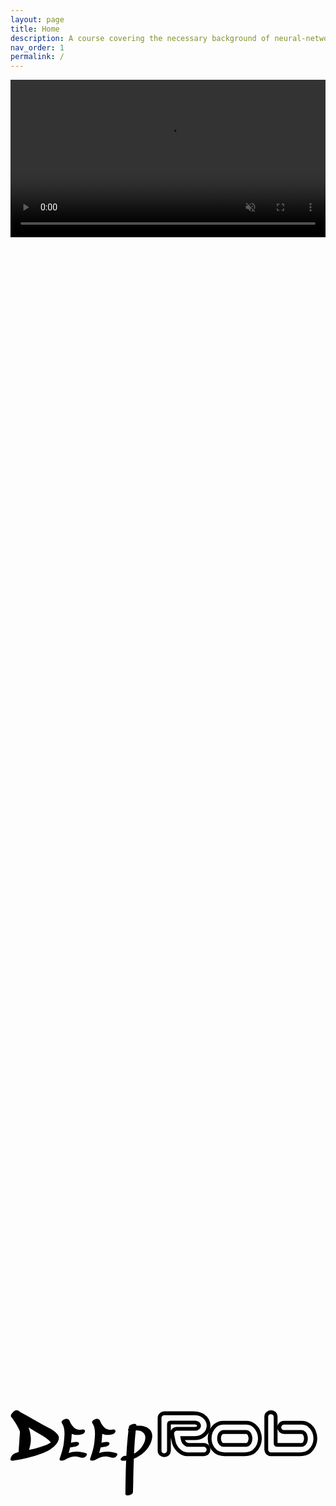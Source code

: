 ```yaml
---
layout: page
title: Home
description: A course covering the necessary background of neural-network-based deep learning for robot perception – building on advancements in computer vision that enable robots to physically manipulate objects. ROB 498-004 and ROB 599-004 at the University of Michigan.
nav_order: 1
permalink: /
---
```



<div class="banner-container">
<!-- <img src="{{site.baseurl}}/assets/images/banner.jpg" alt="Banner" style="width:100%;"> -->

<video id="bannerVideo" width="100%" autoplay loop muted playsinline>
  <source src="{{site.baseurl}}/assets/videos/banner.webm" type="video/webm">
</video>

<script>
  document.addEventListener('DOMContentLoaded', function() {
    var video = document.getElementById('bannerVideo');

    video.play();

    video.addEventListener('ended', function() {
      video.currentTime = 0;
      video.play();
    });
  });


</script>

<div class="banner-info">
	<!-- <div class="banner-title">DeepRob</div> -->
	<!-- <div class="banner-subtitle">Deep Learning for Robot Perception</div> -->
<!-- 	<img  src="{{site.baseurl}}/assets/logos/DeepRob.svg" alt="DeepRob"/> -->
	<div class="banner-title">
	<svg style="height: 100%;" viewBox="0 0 62 18" fill="none" xmlns="http://www.w3.org/2000/svg">
<g id="title-svg-DeepRob">
<path id="title-svg-DeepRob-1" d="M0.852 0.0839996C0.956 0.0279999 1.068 0 1.188 0C1.356 0 1.512 0.0479999 1.656 0.144C1.712 0.184 1.764 0.224 1.812 0.263999C1.86 0.303999 1.904 0.339999 1.944 0.372C1.992 0.404 2.056 0.436 2.136 0.468C2.216 0.5 2.284 0.532 2.34 0.564C2.58 0.692 2.932 0.892 3.396 1.164L4.464 1.776C5.08 2.128 5.62 2.432 6.084 2.688L6.852 3.096C7.308 3.328 7.692 3.536 8.004 3.72C8.324 3.904 8.62 4.112 8.892 4.344C9.092 4.528 9.248 4.708 9.36 4.884C9.472 5.06 9.528 5.252 9.528 5.46L9.516 5.592C9.436 6.056 9.192 6.5 8.784 6.924C8.472 7.26 8.104 7.548 7.68 7.788C7.264 8.028 6.784 8.256 6.24 8.472C5.312 8.824 4.248 9.14 3.048 9.42C2.92 9.452 2.828 9.472 2.772 9.48L2.28 9.6L1.584 9.732C1.368 9.772 1.104 9.812 0.792 9.852C0.76 9.86 0.7 9.876 0.612 9.9C0.532 9.916 0.46 9.924 0.396 9.924C0.364 9.924 0.316 9.916 0.252 9.9C0.084 9.868 0 9.768 0 9.6C0 9.488 0.04 9.36 0.12 9.216C0.192 9.064 0.268 8.944 0.348 8.856C0.588 8.576 0.94 8.384 1.404 8.28C1.5 8.256 1.556 8.232 1.572 8.208C1.596 8.176 1.612 8.108 1.62 8.004C1.62 7.86 1.628 7.644 1.644 7.356C1.708 6.596 1.748 6.016 1.764 5.616C1.796 5.232 1.816 4.944 1.824 4.752C1.832 4.712 1.84 4.66 1.848 4.596C1.856 4.524 1.86 4.44 1.86 4.344C1.86 4.24 1.844 4.144 1.812 4.056C1.644 3.648 1.376 3.144 1.008 2.544C1.008 2.552 1.012 2.564 1.02 2.58C1.036 2.588 1.048 2.608 1.056 2.64C0.952 2.456 0.78 2.188 0.54 1.836C0.508 1.796 0.472 1.744 0.432 1.68C0.392 1.616 0.356 1.564 0.324 1.524C0.3 1.5 0.268 1.468 0.228 1.428C0.188 1.38 0.156 1.34 0.132 1.308C0.092 1.228 0.072 1.156 0.072 1.092C0.072 0.916 0.16 0.732 0.336 0.539999C0.504 0.348 0.676 0.196 0.852 0.0839996ZM3.648 7.812C4.376 7.652 5.164 7.44 6.012 7.176C6.468 7.032 6.84 6.9 7.128 6.78C7.416 6.66 7.688 6.504 7.944 6.312C7.712 6.032 7.448 5.792 7.152 5.592C6.864 5.384 6.452 5.12 5.916 4.8L5.016 4.26L3.564 3.36C3.86 4.2 4.008 4.988 4.008 5.724C4.008 6.26 3.932 6.792 3.78 7.32L3.648 7.812Z" fill="black"/>
<path id="title-svg-DeepRob-2" d="M14.856 8.45999C14.976 8.49999 15.036 8.57199 15.036 8.67599C15.036 8.80399 14.96 8.94399 14.808 9.09599C14.64 9.26399 14.424 9.34799 14.16 9.34799C14.032 9.34799 13.924 9.33199 13.836 9.29999C13.412 9.16399 13.028 9.09599 12.684 9.09599C12.084 9.09599 11.472 9.28799 10.848 9.67199C10.744 9.74399 10.616 9.80399 10.464 9.85199C10.32 9.89199 10.184 9.91199 10.056 9.91199C9.936 9.91199 9.84 9.89199 9.768 9.85199C9.696 9.80399 9.66 9.73199 9.66 9.63599C9.66 9.57999 9.668 9.53199 9.684 9.49199C9.916 8.84399 10.1 8.25999 10.236 7.73999C10.38 7.21999 10.476 6.69199 10.524 6.15599C10.596 5.43599 10.632 4.90799 10.632 4.57199C10.632 3.68399 10.46 3.00399 10.116 2.53199C10.076 2.48399 10.056 2.41999 10.056 2.33999C10.056 2.17999 10.168 2.03199 10.392 1.89599C10.616 1.75199 10.836 1.67999 11.052 1.67999C11.196 1.67999 11.3 1.71199 11.364 1.77599C11.468 1.81599 11.536 1.87999 11.568 1.96799C11.768 2.49599 12.044 2.94399 12.396 3.31199C12.748 3.67199 13.164 3.85199 13.644 3.85199C13.732 3.85199 13.864 3.83599 14.04 3.80399C14.152 3.78799 14.224 3.77999 14.256 3.77999C14.392 3.77999 14.492 3.81199 14.556 3.87599C14.628 3.93199 14.664 4.01199 14.664 4.11599C14.664 4.22799 14.616 4.33999 14.52 4.45199C14.432 4.56399 14.312 4.64399 14.16 4.69199C13.832 4.80399 13.504 4.85999 13.176 4.85999C12.784 4.85999 12.408 4.77999 12.048 4.61999C12.032 5.06799 12.012 5.40399 11.988 5.62799L11.904 6.38399C12.216 6.32799 12.528 6.27999 12.84 6.23999L13.008 6.22799C13.328 6.22799 13.488 6.33599 13.488 6.55199C13.488 6.69599 13.408 6.82399 13.248 6.93599C13.088 7.04799 12.924 7.11999 12.756 7.15199C12.508 7.19999 12.168 7.25199 11.736 7.30799C11.648 7.69999 11.552 8.06799 11.448 8.41199C11.976 8.21999 12.512 8.12399 13.056 8.12399C13.656 8.12399 14.256 8.23599 14.856 8.45999Z" fill="black"/>
<path id="title-svg-DeepRob-3" d="M20.856 8.45999C20.976 8.49999 21.036 8.57199 21.036 8.67599C21.036 8.80399 20.96 8.94399 20.808 9.09599C20.64 9.26399 20.424 9.34799 20.16 9.34799C20.032 9.34799 19.924 9.33199 19.836 9.29999C19.412 9.16399 19.028 9.09599 18.684 9.09599C18.084 9.09599 17.472 9.28799 16.848 9.67199C16.744 9.74399 16.616 9.80399 16.464 9.85199C16.32 9.89199 16.184 9.91199 16.056 9.91199C15.936 9.91199 15.84 9.89199 15.768 9.85199C15.696 9.80399 15.66 9.73199 15.66 9.63599C15.66 9.57999 15.668 9.53199 15.684 9.49199C15.916 8.84399 16.1 8.25999 16.236 7.73999C16.38 7.21999 16.476 6.69199 16.524 6.15599C16.596 5.43599 16.632 4.90799 16.632 4.57199C16.632 3.68399 16.46 3.00399 16.116 2.53199C16.076 2.48399 16.056 2.41999 16.056 2.33999C16.056 2.17999 16.168 2.03199 16.392 1.89599C16.616 1.75199 16.836 1.67999 17.052 1.67999C17.196 1.67999 17.3 1.71199 17.364 1.77599C17.468 1.81599 17.536 1.87999 17.568 1.96799C17.768 2.49599 18.044 2.94399 18.396 3.31199C18.748 3.67199 19.164 3.85199 19.644 3.85199C19.732 3.85199 19.864 3.83599 20.04 3.80399C20.152 3.78799 20.224 3.77999 20.256 3.77999C20.392 3.77999 20.492 3.81199 20.556 3.87599C20.628 3.93199 20.664 4.01199 20.664 4.11599C20.664 4.22799 20.616 4.33999 20.52 4.45199C20.432 4.56399 20.312 4.64399 20.16 4.69199C19.832 4.80399 19.504 4.85999 19.176 4.85999C18.784 4.85999 18.408 4.77999 18.048 4.61999C18.032 5.06799 18.012 5.40399 17.988 5.62799L17.904 6.38399C18.216 6.32799 18.528 6.27999 18.84 6.23999L19.008 6.22799C19.328 6.22799 19.488 6.33599 19.488 6.55199C19.488 6.69599 19.408 6.82399 19.248 6.93599C19.088 7.04799 18.924 7.11999 18.756 7.15199C18.508 7.19999 18.168 7.25199 17.736 7.30799C17.648 7.69999 17.552 8.06799 17.448 8.41199C17.976 8.21999 18.512 8.12399 19.056 8.12399C19.656 8.12399 20.256 8.23599 20.856 8.45999Z" fill="black"/>
<path id="title-svg-DeepRob-4" d="M26.356 6.27601C26.476 5.97201 26.536 5.68001 26.536 5.40001C26.536 5.03201 26.432 4.73201 26.224 4.50001C25.912 4.13201 25.388 3.95601 24.652 3.97201C24.508 5.23601 24.396 6.76001 24.316 8.54401C24.772 8.30401 25.18 7.98801 25.54 7.59601C25.9 7.19601 26.172 6.75601 26.356 6.27601ZM24.772 3.03601C24.86 3.02801 24.996 3.02401 25.18 3.02401C26.156 3.02401 26.884 3.26401 27.364 3.74401C27.724 4.09601 27.904 4.54801 27.904 5.10001C27.904 5.38801 27.84 5.73201 27.712 6.13201C27.448 6.88401 27.008 7.56001 26.392 8.16001C25.776 8.75201 25.072 9.20401 24.28 9.51601C24.248 10.332 24.224 11.044 24.208 11.652C24.192 12.268 24.18 12.78 24.172 13.188C24.164 14.164 24.14 15.144 24.1 16.128C24.092 16.296 23.972 16.444 23.74 16.572C23.508 16.7 23.272 16.764 23.032 16.764C22.752 16.764 22.612 16.66 22.612 16.452L22.624 15.492C22.632 15.18 22.644 14.428 22.66 13.236C22.684 12.044 22.72 10.932 22.768 9.90001C22.552 9.92401 22.34 9.93601 22.132 9.93601C21.98 9.93601 21.868 9.91201 21.796 9.86401C21.716 9.81601 21.676 9.75201 21.676 9.67201C21.676 9.52801 21.776 9.37601 21.976 9.21601C22.168 9.05601 22.364 8.97601 22.564 8.97601C22.676 8.97601 22.756 8.97201 22.804 8.96401C22.892 7.24401 23.028 5.59201 23.212 4.00801C23.156 3.97601 23.128 3.92401 23.128 3.85201C23.128 3.75601 23.18 3.64401 23.284 3.51601C23.284 3.46801 23.292 3.38801 23.308 3.27601C23.332 3.10801 23.46 2.96401 23.692 2.84401C23.924 2.71601 24.148 2.65201 24.364 2.65201C24.5 2.65201 24.604 2.68001 24.676 2.73601C24.756 2.79201 24.788 2.87601 24.772 2.98801V3.03601Z" fill="black"/>
<path id="title-svg-DeepRob-5" d="M31.187 7.95682C31.1323 8.50369 30.8316 8.79992 30.2847 8.84549C30.0295 8.84549 29.8062 8.76346 29.6148 8.5994C29.4325 8.42622 29.3413 8.21203 29.3413 7.95682V1.47635C29.3504 1.22114 29.4461 1.01151 29.6284 0.847443C29.8107 0.674266 30.0295 0.587677 30.2847 0.587677H30.9546H32.6362H36.0132C36.0679 0.587677 36.1226 0.592234 36.1773 0.601349H36.2593C36.8973 0.619578 37.4214 0.765411 37.8316 1.03885C38.2417 1.31229 38.5379 1.62674 38.7202 1.98221C38.9025 2.32856 38.9937 2.67947 38.9937 3.03494C38.9937 3.39953 38.9025 3.75955 38.7202 4.11502C38.5471 4.46137 38.2508 4.77127 37.8316 5.04471C37.4214 5.31815 36.8973 5.46398 36.2593 5.48221H33.853C33.926 5.93794 34.0763 6.27518 34.3042 6.49393C34.523 6.71268 34.801 6.82205 35.1382 6.82205H38.0913C38.3465 6.83117 38.5562 6.92687 38.7202 7.10916C38.8934 7.29145 38.98 7.5102 38.98 7.76541C38.9709 8.01151 38.8797 8.22114 38.7066 8.39432C38.5425 8.55838 38.3374 8.64497 38.0913 8.65408H34.8921C34.2176 8.6632 33.6069 8.39887 33.0601 7.86111C32.5132 7.32335 32.1805 6.68533 32.062 5.94705C31.898 5.12674 31.8159 4.66645 31.8159 4.56619C31.8159 4.31098 31.9025 4.09679 32.0757 3.92361C32.258 3.74132 32.4767 3.65018 32.7319 3.65018H36.3413C36.5145 3.64106 36.6558 3.6046 36.7652 3.5408C36.8836 3.46789 36.9702 3.39041 37.0249 3.30838C37.0796 3.21723 37.1069 3.12609 37.1069 3.03494C37.1069 2.9438 37.0796 2.85721 37.0249 2.77518C36.9702 2.68403 36.8836 2.60656 36.7652 2.54276C36.6558 2.46984 36.5145 2.42882 36.3413 2.41971H32.6362H31.5425C31.3055 2.42882 31.187 2.54731 31.187 2.77518V7.95682Z" fill="none" stroke="black" stroke-width="0.75"/>
<path id="title-svg-DeepRob-6" d="M42.1714 8.65408C41.3693 8.62674 40.7632 8.43989 40.353 8.09354C39.9429 7.73807 39.6467 7.34158 39.4644 6.90408C39.2821 6.45747 39.1909 6.0063 39.1909 5.55057C39.1909 5.07661 39.2775 4.62088 39.4507 4.18338C39.633 3.73677 39.9292 3.34028 40.3394 2.99393C40.7586 2.63846 41.2873 2.45617 41.9253 2.44705H46.355C46.993 2.45617 47.5171 2.63846 47.9273 2.99393C48.3465 3.34028 48.6428 3.73677 48.8159 4.18338C48.9982 4.62088 49.0894 5.07661 49.0894 5.55057C49.0894 6.0063 48.9982 6.45747 48.8159 6.90408C48.6336 7.34158 48.3374 7.73807 47.9273 8.09354C47.5171 8.43989 46.911 8.62674 46.1089 8.65408H42.1714ZM41.8706 4.27908C41.6974 4.27908 41.5471 4.352 41.4194 4.49783C41.2918 4.63455 41.1961 4.79861 41.1323 4.99002C41.0777 5.17231 41.0503 5.3546 41.0503 5.5369C41.0503 5.7283 41.0777 5.91971 41.1323 6.11111C41.1961 6.29341 41.2918 6.45747 41.4194 6.6033C41.5471 6.74002 41.6974 6.81294 41.8706 6.82205H46.4097C46.5829 6.81294 46.7333 6.74002 46.8609 6.6033C46.9885 6.45747 47.0796 6.29341 47.1343 6.11111C47.1981 5.91971 47.23 5.7283 47.23 5.5369C47.23 5.3546 47.1981 5.17231 47.1343 4.99002C47.0796 4.79861 46.9885 4.63455 46.8609 4.49783C46.7333 4.352 46.5829 4.27908 46.4097 4.27908H41.8706Z" fill="none" stroke="black" stroke-width="0.75"/>
<path id="title-svg-DeepRob-7" d="M52.187 1.2576V6.46658C52.187 6.69445 52.3055 6.81294 52.5425 6.82205H57.3277C57.5008 6.81294 57.6512 6.74002 57.7788 6.6033C57.9064 6.45747 57.9976 6.29341 58.0523 6.11111C58.1161 5.91971 58.148 5.7283 58.148 5.5369C58.148 5.3546 58.1161 5.17231 58.0523 4.99002C57.9976 4.79861 57.9064 4.63455 57.7788 4.49783C57.6512 4.352 57.5008 4.27908 57.3277 4.27908H53.8277C53.5724 4.27908 53.3537 4.19249 53.1714 4.01932C52.9982 3.83703 52.9116 3.61828 52.9116 3.36307C52.9116 3.10786 53.0028 2.89367 53.1851 2.72049C53.3583 2.5382 53.5724 2.44705 53.8277 2.44705H57.273C57.911 2.45617 58.4351 2.63846 58.8452 2.99393C59.2645 3.34028 59.5607 3.73677 59.7339 4.18338C59.9162 4.62088 60.0073 5.07661 60.0073 5.55057C60.0073 6.0063 59.9162 6.45747 59.7339 6.90408C59.5516 7.34158 59.2554 7.73807 58.8452 8.09354C58.4351 8.43989 57.829 8.62674 57.0269 8.65408H51.2847C51.0295 8.65408 50.8107 8.57205 50.6284 8.40799C50.4461 8.23481 50.3504 8.02062 50.3413 7.76541V1.2576C50.3413 1.00239 50.4325 0.792755 50.6148 0.628693C50.8062 0.455516 51.0295 0.368927 51.2847 0.368927C51.8316 0.4145 52.1323 0.710724 52.187 1.2576Z" fill="none" stroke="black" stroke-width="0.75"/>
</g>
</svg>
</div>

<div class="banner-subtitle">
	<!-- <img class="banner-subtitle" src="{{site.baseurl}}/assets/logos/DeepLearningxRobotPerception.svg" alt="Deep Learning x Robot Perception"/> -->
	<svg style="height: 100%;" viewBox="0 0 226 18" fill="none" xmlns="http://www.w3.org/2000/svg">
<g id="title-svg-DLxRP">
<path id="title-svg-DLxRP-RP-15" d="M221.957 4.63248C222.363 4.63248 222.761 4.67935 223.152 4.7731C223.55 4.86685 223.929 5.00748 224.289 5.19498C224.648 5.37466 224.964 5.61685 225.238 5.92154C225.519 6.22623 225.671 6.58951 225.695 7.01138V7.50357V9.50748C225.648 9.97623 225.39 10.2301 224.921 10.2692C224.703 10.2692 224.511 10.1989 224.347 10.0583C224.191 9.90982 224.113 9.72623 224.113 9.50748V8.99185V7.37466C224.097 7.13248 224.003 6.93326 223.832 6.77701C223.667 6.61295 223.48 6.48404 223.269 6.39029C223.066 6.29654 222.851 6.22623 222.625 6.17935C222.406 6.13248 222.183 6.10904 221.957 6.10904C221.73 6.10904 221.503 6.13248 221.277 6.17935C221.058 6.22623 220.843 6.29654 220.632 6.39029C220.429 6.48404 220.242 6.61295 220.07 6.77701C219.906 6.93326 219.816 7.13248 219.8 7.37466V8.99185V9.50748C219.761 9.97623 219.507 10.2301 219.039 10.2692C218.82 10.2692 218.628 10.1989 218.464 10.0583C218.308 9.90982 218.23 9.72623 218.23 9.50748V7.50357V7.01138C218.253 6.58951 218.402 6.22623 218.675 5.92154C218.949 5.61685 219.265 5.37466 219.625 5.19498C219.984 5.00748 220.359 4.86685 220.75 4.7731C221.148 4.67935 221.55 4.63248 221.957 4.63248Z" fill="none" stroke="black" stroke-width="0.55"/>
<path id="title-svg-DLxRP-RP-14" d="M211.644 10.1286C210.957 10.1051 210.437 9.94498 210.085 9.6481C209.734 9.34341 209.48 9.00357 209.324 8.62857C209.167 8.24576 209.089 7.85904 209.089 7.46841C209.089 7.06216 209.164 6.67154 209.312 6.29654C209.468 5.91373 209.722 5.57388 210.074 5.27701C210.433 4.97232 210.886 4.81607 211.433 4.80826H215.23C215.777 4.81607 216.226 4.97232 216.578 5.27701C216.937 5.57388 217.191 5.91373 217.339 6.29654C217.496 6.67154 217.574 7.06216 217.574 7.46841C217.574 7.85904 217.496 8.24576 217.339 8.62857C217.183 9.00357 216.929 9.34341 216.578 9.6481C216.226 9.94498 215.707 10.1051 215.019 10.1286H211.644ZM211.386 6.37857C211.238 6.37857 211.109 6.44107 211 6.56607C210.89 6.68326 210.808 6.82388 210.753 6.98795C210.707 7.1442 210.683 7.30045 210.683 7.4567C210.683 7.62076 210.707 7.78482 210.753 7.94888C210.808 8.10513 210.89 8.24576 211 8.37076C211.109 8.48795 211.238 8.55045 211.386 8.55826H215.277C215.425 8.55045 215.554 8.48795 215.664 8.37076C215.773 8.24576 215.851 8.10513 215.898 7.94888C215.953 7.78482 215.98 7.62076 215.98 7.4567C215.98 7.30045 215.953 7.1442 215.898 6.98795C215.851 6.82388 215.773 6.68326 215.664 6.56607C215.554 6.44107 215.425 6.37857 215.277 6.37857H211.386Z" fill="none" stroke="black" stroke-width="0.55"/>
<path id="title-svg-DLxRP-RP-13" d="M208.027 4.69107C208.238 4.69888 208.417 4.77701 208.566 4.92545C208.714 5.06607 208.792 5.24185 208.8 5.45279V9.50748C208.753 9.97623 208.496 10.2301 208.027 10.2692C207.808 10.2692 207.617 10.1989 207.453 10.0583C207.296 9.90982 207.218 9.72623 207.218 9.50748V5.45279C207.226 5.23404 207.308 5.05435 207.464 4.91373C207.621 4.76529 207.808 4.69107 208.027 4.69107ZM207.042 3.16763C207.042 2.94888 207.136 2.76138 207.324 2.60513C207.511 2.44888 207.738 2.37076 208.003 2.37076C208.269 2.37076 208.496 2.44888 208.683 2.60513C208.871 2.76138 208.964 2.94888 208.964 3.16763C208.964 3.3942 208.871 3.5856 208.683 3.74185C208.496 3.8981 208.269 3.97623 208.003 3.97623C207.738 3.97623 207.511 3.8981 207.324 3.74185C207.136 3.5856 207.042 3.3942 207.042 3.16763Z" fill="none" stroke="black" stroke-width="0.55"/>
<path id="title-svg-DLxRP-RP-12" d="M200.761 3.02701C200.98 3.02701 201.167 3.10123 201.324 3.24966C201.48 3.39029 201.562 3.56998 201.57 3.78873V4.80826H205.554C205.773 4.80826 205.96 4.88248 206.117 5.03091C206.265 5.18716 206.339 5.37466 206.339 5.59341C206.339 5.81216 206.261 5.99966 206.105 6.15591C205.957 6.30435 205.773 6.37857 205.554 6.37857H201.57V6.61295C201.562 6.93326 201.582 7.23013 201.628 7.50357C201.683 7.7692 201.808 8.00748 202.003 8.21841C202.199 8.42935 202.445 8.54263 202.742 8.55826H205.601C205.82 8.56607 206 8.6481 206.14 8.80435C206.289 8.9606 206.363 9.1481 206.363 9.36685C206.355 9.57779 206.277 9.75748 206.128 9.90591C205.988 10.0465 205.812 10.1208 205.601 10.1286H202.343C201.796 10.0973 201.343 9.91373 200.984 9.57779C200.632 9.23404 200.378 8.81607 200.222 8.32388C200.074 7.8317 199.996 7.30826 199.988 6.75357V6.37857H198.64C198.421 6.37857 198.238 6.30045 198.089 6.1442C197.933 5.99576 197.855 5.81216 197.855 5.59341C197.855 5.37466 197.929 5.19107 198.078 5.04263C198.234 4.88638 198.421 4.80826 198.64 4.80826H199.988V3.78873C199.996 3.57779 200.074 3.40201 200.222 3.26138C200.371 3.11295 200.55 3.03482 200.761 3.02701Z" fill="none" stroke="black" stroke-width="0.55"/>
<path id="title-svg-DLxRP-RP-11" d="M190.8 11.1481C190.753 11.6169 190.496 11.8708 190.027 11.9098C189.808 11.9098 189.617 11.8356 189.453 11.6872C189.296 11.5465 189.218 11.3669 189.218 11.1481V5.56998C189.226 5.35123 189.308 5.17154 189.464 5.03091C189.621 4.88248 189.808 4.80826 190.027 4.80826H194.949C195.636 4.8317 196.156 4.99576 196.507 5.30045C196.859 5.59732 197.113 5.93716 197.269 6.31998C197.425 6.69498 197.503 7.07779 197.503 7.46841C197.503 7.87466 197.425 8.2692 197.269 8.65201C197.121 9.02701 196.867 9.36685 196.507 9.67154C196.156 9.96841 195.707 10.1208 195.16 10.1286H192.207C191.988 10.1286 191.804 10.0504 191.656 9.8942C191.5 9.74576 191.421 9.56216 191.421 9.34341C191.421 9.12466 191.496 8.94107 191.644 8.79263C191.8 8.63638 191.988 8.55826 192.207 8.55826H195.207C195.355 8.55826 195.484 8.49966 195.593 8.38248C195.703 8.25748 195.781 8.11685 195.828 7.9606C195.882 7.79654 195.91 7.63638 195.91 7.48013C195.91 7.31607 195.882 7.15591 195.828 6.99966C195.781 6.8356 195.703 6.69498 195.593 6.57779C195.484 6.45279 195.355 6.38638 195.207 6.37857H191.105C190.902 6.38638 190.8 6.48795 190.8 6.68326V11.1481Z" fill="none" stroke="black" stroke-width="0.55"/>
<path id="title-svg-DLxRP-RP-10" d="M183.621 10.1286C182.933 10.1051 182.414 9.94498 182.062 9.6481C181.71 9.34341 181.457 9.00357 181.3 8.62857C181.144 8.24576 181.066 7.85904 181.066 7.46841C181.066 7.06216 181.14 6.67154 181.289 6.29654C181.445 5.91373 181.699 5.57388 182.05 5.27701C182.41 4.97232 182.863 4.81607 183.41 4.80826H187.863C188.082 4.80826 188.265 4.88248 188.414 5.03091C188.57 5.17154 188.648 5.34341 188.648 5.54654C188.648 5.75748 188.57 5.93716 188.414 6.0856C188.265 6.22623 188.082 6.29654 187.863 6.29654H183.48C183.308 6.29654 183.156 6.35513 183.023 6.47232C182.898 6.58951 182.804 6.74185 182.742 6.92935C182.687 7.11685 182.66 7.30045 182.66 7.48013C182.66 7.67545 182.687 7.86685 182.742 8.05435C182.804 8.24185 182.898 8.3942 183.023 8.51138C183.156 8.62076 183.308 8.67935 183.48 8.68716H187.863C188.082 8.68716 188.265 8.75748 188.414 8.8981C188.57 9.03873 188.648 9.2067 188.648 9.40201C188.648 9.60513 188.57 9.77701 188.414 9.91763C188.265 10.0583 188.082 10.1286 187.863 10.1286H183.621ZM188.507 7.44498C188.507 7.59341 188.441 7.72232 188.308 7.8317C188.191 7.93326 188.042 7.98404 187.863 7.98404H184.031C183.851 7.98404 183.699 7.93326 183.574 7.8317C183.449 7.72232 183.386 7.59341 183.386 7.44498C183.386 7.30435 183.449 7.17935 183.574 7.06998C183.699 6.96841 183.851 6.91763 184.031 6.91763H187.863C188.042 6.91763 188.195 6.97232 188.32 7.0817C188.445 7.18326 188.507 7.30435 188.507 7.44498Z" fill="none" stroke="black" stroke-width="0.55"/>
<path id="title-svg-DLxRP-RP-9" d="M175.597 10.1286C174.91 10.1051 174.39 9.94498 174.039 9.6481C173.687 9.34341 173.433 9.00357 173.277 8.62857C173.121 8.24576 173.042 7.85904 173.042 7.46841C173.042 7.06216 173.117 6.67154 173.265 6.29654C173.421 5.91373 173.675 5.57388 174.027 5.27701C174.386 4.97232 174.839 4.81607 175.386 4.80826H179.839C180.058 4.80826 180.242 4.88638 180.39 5.04263C180.546 5.19107 180.625 5.37466 180.625 5.59341C180.625 5.81216 180.546 5.99966 180.39 6.15591C180.242 6.30435 180.058 6.37857 179.839 6.37857H175.339C175.191 6.37857 175.062 6.44107 174.953 6.56607C174.843 6.68326 174.761 6.82388 174.707 6.98795C174.66 7.1442 174.636 7.30045 174.636 7.4567C174.636 7.62076 174.66 7.78482 174.707 7.94888C174.761 8.10513 174.843 8.24576 174.953 8.37076C175.062 8.48795 175.191 8.55045 175.339 8.55826H179.839C180.058 8.55826 180.242 8.63638 180.39 8.79263C180.546 8.94107 180.625 9.12466 180.625 9.34341C180.625 9.56216 180.546 9.74576 180.39 9.8942C180.242 10.0504 180.058 10.1286 179.839 10.1286H175.597Z" fill="none" stroke="black" stroke-width="0.55"/>
<path id="title-svg-DLxRP-RP-8" d="M165.464 6.28482C165.613 5.90982 165.863 5.57388 166.214 5.27701C166.574 4.97232 167.027 4.81607 167.574 4.80826H171.98C172.199 4.80826 172.382 4.88638 172.531 5.04263C172.687 5.19107 172.765 5.37466 172.765 5.59341C172.765 5.81216 172.687 5.99966 172.531 6.15591C172.382 6.30435 172.199 6.37857 171.98 6.37857H167.527C167.378 6.37857 167.25 6.44107 167.14 6.56607C167.031 6.68326 166.945 6.82388 166.882 6.98795C166.828 7.15201 166.8 7.30826 166.8 7.4567V9.50748C166.753 9.97623 166.496 10.2301 166.027 10.2692C165.808 10.2692 165.617 10.1989 165.453 10.0583C165.296 9.90982 165.218 9.72623 165.218 9.50748V7.46841H165.23C165.23 7.06216 165.308 6.66763 165.464 6.28482Z" fill="none" stroke="black" stroke-width="0.55"/>
<path id="title-svg-DLxRP-RP-7" d="M159.621 10.1286C158.933 10.1051 158.414 9.94498 158.062 9.6481C157.71 9.34341 157.457 9.00357 157.3 8.62857C157.144 8.24576 157.066 7.85904 157.066 7.46841C157.066 7.06216 157.14 6.67154 157.289 6.29654C157.445 5.91373 157.699 5.57388 158.05 5.27701C158.41 4.97232 158.863 4.81607 159.41 4.80826H163.863C164.082 4.80826 164.265 4.88248 164.414 5.03091C164.57 5.17154 164.648 5.34341 164.648 5.54654C164.648 5.75748 164.57 5.93716 164.414 6.0856C164.265 6.22623 164.082 6.29654 163.863 6.29654H159.48C159.308 6.29654 159.156 6.35513 159.023 6.47232C158.898 6.58951 158.804 6.74185 158.742 6.92935C158.687 7.11685 158.66 7.30045 158.66 7.48013C158.66 7.67545 158.687 7.86685 158.742 8.05435C158.804 8.24185 158.898 8.3942 159.023 8.51138C159.156 8.62076 159.308 8.67935 159.48 8.68716H163.863C164.082 8.68716 164.265 8.75748 164.414 8.8981C164.57 9.03873 164.648 9.2067 164.648 9.40201C164.648 9.60513 164.57 9.77701 164.414 9.91763C164.265 10.0583 164.082 10.1286 163.863 10.1286H159.621ZM164.507 7.44498C164.507 7.59341 164.441 7.72232 164.308 7.8317C164.191 7.93326 164.042 7.98404 163.863 7.98404H160.031C159.851 7.98404 159.699 7.93326 159.574 7.8317C159.449 7.72232 159.386 7.59341 159.386 7.44498C159.386 7.30435 159.449 7.17935 159.574 7.06998C159.699 6.96841 159.851 6.91763 160.031 6.91763H163.863C164.042 6.91763 164.195 6.97232 164.32 7.0817C164.445 7.18326 164.507 7.30435 164.507 7.44498Z" fill="none" stroke="black" stroke-width="0.55"/>
<path id="title-svg-DLxRP-RP-6" d="M149.8 9.50748C149.753 9.97623 149.496 10.2301 149.027 10.2692C148.808 10.2692 148.617 10.1989 148.453 10.0583C148.296 9.90982 148.218 9.72623 148.218 9.50748V3.97623C148.226 3.75748 148.308 3.57779 148.464 3.43716C148.621 3.28873 148.808 3.21451 149.027 3.21451H153.949C154.636 3.23795 155.156 3.39029 155.507 3.67154C155.859 3.94498 156.113 4.25748 156.269 4.60904C156.425 4.9606 156.503 5.31607 156.503 5.67545C156.503 6.05045 156.425 6.41373 156.269 6.76529C156.121 7.11685 155.867 7.43326 155.507 7.71451C155.156 7.98795 154.707 8.12076 154.16 8.11295H151.207C150.988 8.11295 150.804 8.03482 150.656 7.87857C150.5 7.73013 150.421 7.54654 150.421 7.32779C150.421 7.10904 150.496 6.92545 150.644 6.77701C150.8 6.62076 150.988 6.54263 151.207 6.54263H154.23C154.378 6.54263 154.5 6.49576 154.593 6.40201C154.695 6.30045 154.769 6.18716 154.816 6.06216C154.863 5.92935 154.886 5.79654 154.886 5.66373C154.886 5.53873 154.863 5.41373 154.816 5.28873C154.769 5.15591 154.695 5.04263 154.593 4.94888C154.5 4.84732 154.378 4.79263 154.23 4.78482H150.105C149.902 4.79263 149.8 4.8942 149.8 5.08951V9.50748Z" fill="none" stroke="black" stroke-width="0.55"/>
<path id="title-svg-DLxRP-RP-5" d="M137.761 3.02701C137.98 3.02701 138.167 3.10123 138.324 3.24966C138.48 3.39029 138.562 3.56998 138.57 3.78873V4.80826H142.554C142.773 4.80826 142.96 4.88248 143.117 5.03091C143.265 5.18716 143.339 5.37466 143.339 5.59341C143.339 5.81216 143.261 5.99966 143.105 6.15591C142.957 6.30435 142.773 6.37857 142.554 6.37857H138.57V6.61295C138.562 6.93326 138.582 7.23013 138.628 7.50357C138.683 7.7692 138.808 8.00748 139.003 8.21841C139.199 8.42935 139.445 8.54263 139.742 8.55826H142.601C142.82 8.56607 143 8.6481 143.14 8.80435C143.289 8.9606 143.363 9.1481 143.363 9.36685C143.355 9.57779 143.277 9.75748 143.128 9.90591C142.988 10.0465 142.812 10.1208 142.601 10.1286H139.343C138.796 10.0973 138.343 9.91373 137.984 9.57779C137.632 9.23404 137.378 8.81607 137.222 8.32388C137.074 7.8317 136.996 7.30826 136.988 6.75357V6.37857H135.64C135.421 6.37857 135.238 6.30045 135.089 6.1442C134.933 5.99576 134.855 5.81216 134.855 5.59341C134.855 5.37466 134.929 5.19107 135.078 5.04263C135.234 4.88638 135.421 4.80826 135.64 4.80826H136.988V3.78873C136.996 3.57779 137.074 3.40201 137.222 3.26138C137.371 3.11295 137.55 3.03482 137.761 3.02701Z" fill="none" stroke="black" stroke-width="0.55"/>
<path id="title-svg-DLxRP-RP-4" d="M128.644 10.1286C127.957 10.1051 127.437 9.94498 127.085 9.6481C126.734 9.34341 126.48 9.00357 126.324 8.62857C126.168 8.24576 126.089 7.85904 126.089 7.46841C126.089 7.06216 126.164 6.67154 126.312 6.29654C126.468 5.91373 126.722 5.57388 127.074 5.27701C127.433 4.97232 127.886 4.81607 128.433 4.80826H132.23C132.777 4.81607 133.226 4.97232 133.578 5.27701C133.937 5.57388 134.191 5.91373 134.339 6.29654C134.496 6.67154 134.574 7.06216 134.574 7.46841C134.574 7.85904 134.496 8.24576 134.339 8.62857C134.183 9.00357 133.929 9.34341 133.578 9.6481C133.226 9.94498 132.707 10.1051 132.019 10.1286H128.644ZM128.386 6.37857C128.238 6.37857 128.109 6.44107 128 6.56607C127.89 6.68326 127.808 6.82388 127.753 6.98795C127.707 7.1442 127.683 7.30045 127.683 7.4567C127.683 7.62076 127.707 7.78482 127.753 7.94888C127.808 8.10513 127.89 8.24576 128 8.37076C128.109 8.48795 128.238 8.55045 128.386 8.55826H132.277C132.425 8.55045 132.554 8.48795 132.664 8.37076C132.773 8.24576 132.851 8.10513 132.898 7.94888C132.953 7.78482 132.98 7.62076 132.98 7.4567C132.98 7.30045 132.953 7.1442 132.898 6.98795C132.851 6.82388 132.773 6.68326 132.664 6.56607C132.554 6.44107 132.425 6.37857 132.277 6.37857H128.386Z" fill="none" stroke="black" stroke-width="0.55"/>
<path id="title-svg-DLxRP-RP-3" d="M118.8 3.78873V8.25357C118.8 8.44888 118.902 8.55045 119.105 8.55826H123.207C123.355 8.55045 123.484 8.48795 123.593 8.37076C123.703 8.24576 123.781 8.10513 123.828 7.94888C123.882 7.78482 123.91 7.62076 123.91 7.4567C123.91 7.30045 123.882 7.1442 123.828 6.98795C123.781 6.82388 123.703 6.68326 123.593 6.56607C123.484 6.44107 123.355 6.37857 123.207 6.37857H120.207C119.988 6.37857 119.8 6.30435 119.644 6.15591C119.496 5.99966 119.421 5.81216 119.421 5.59341C119.421 5.37466 119.5 5.19107 119.656 5.04263C119.804 4.88638 119.988 4.80826 120.207 4.80826H123.16C123.707 4.81607 124.156 4.97232 124.507 5.27701C124.867 5.57388 125.121 5.91373 125.269 6.29654C125.425 6.67154 125.503 7.06216 125.503 7.46841C125.503 7.85904 125.425 8.24576 125.269 8.62857C125.113 9.00357 124.859 9.34341 124.507 9.6481C124.156 9.94498 123.636 10.1051 122.949 10.1286H118.027C117.808 10.1286 117.621 10.0583 117.464 9.91763C117.308 9.7692 117.226 9.5856 117.218 9.36685V3.78873C117.218 3.56998 117.296 3.39029 117.453 3.24966C117.617 3.10123 117.808 3.02701 118.027 3.02701C118.496 3.06607 118.753 3.31998 118.8 3.78873Z" fill="none" stroke="black" stroke-width="0.55"/>
<path id="title-svg-DLxRP-RP-2" d="M110.644 10.1286C109.957 10.1051 109.437 9.94498 109.085 9.6481C108.734 9.34341 108.48 9.00357 108.324 8.62857C108.168 8.24576 108.089 7.85904 108.089 7.46841C108.089 7.06216 108.164 6.67154 108.312 6.29654C108.468 5.91373 108.722 5.57388 109.074 5.27701C109.433 4.97232 109.886 4.81607 110.433 4.80826H114.23C114.777 4.81607 115.226 4.97232 115.578 5.27701C115.937 5.57388 116.191 5.91373 116.339 6.29654C116.496 6.67154 116.574 7.06216 116.574 7.46841C116.574 7.85904 116.496 8.24576 116.339 8.62857C116.183 9.00357 115.929 9.34341 115.578 9.6481C115.226 9.94498 114.707 10.1051 114.019 10.1286H110.644ZM110.386 6.37857C110.238 6.37857 110.109 6.44107 110 6.56607C109.89 6.68326 109.808 6.82388 109.753 6.98795C109.707 7.1442 109.683 7.30045 109.683 7.4567C109.683 7.62076 109.707 7.78482 109.753 7.94888C109.808 8.10513 109.89 8.24576 110 8.37076C110.109 8.48795 110.238 8.55045 110.386 8.55826H114.277C114.425 8.55045 114.554 8.48795 114.664 8.37076C114.773 8.24576 114.851 8.10513 114.898 7.94888C114.953 7.78482 114.98 7.62076 114.98 7.4567C114.98 7.30045 114.953 7.1442 114.898 6.98795C114.851 6.82388 114.773 6.68326 114.664 6.56607C114.554 6.44107 114.425 6.37857 114.277 6.37857H110.386Z" fill="none" stroke="black" stroke-width="0.55"/>
<path id="title-svg-DLxRP-RP-1" d="M100.8 9.53091C100.753 9.99966 100.496 10.2536 100.027 10.2926C99.8081 10.2926 99.6167 10.2223 99.4527 10.0817C99.2964 9.93326 99.2183 9.74966 99.2183 9.53091V3.97623C99.2261 3.75748 99.3081 3.57779 99.4644 3.43716C99.6206 3.28873 99.8081 3.21451 100.027 3.21451H100.601H102.043H104.937C104.984 3.21451 105.031 3.21841 105.078 3.22623H105.148C105.695 3.24185 106.144 3.36685 106.496 3.60123C106.847 3.8356 107.101 4.10513 107.257 4.40982C107.414 4.7067 107.492 5.00748 107.492 5.31216C107.492 5.62466 107.414 5.93326 107.257 6.23795C107.109 6.53482 106.855 6.80045 106.496 7.03482C106.144 7.2692 105.695 7.3942 105.148 7.40982H103.085C103.148 7.80045 103.277 8.08951 103.472 8.27701C103.66 8.46451 103.898 8.55826 104.187 8.55826H106.718C106.937 8.56607 107.117 8.6481 107.257 8.80435C107.406 8.9606 107.48 9.1481 107.48 9.36685C107.472 9.57779 107.394 9.75748 107.246 9.90591C107.105 10.0465 106.929 10.1208 106.718 10.1286H103.976C103.398 10.1364 102.875 9.90982 102.406 9.44888C101.937 8.98795 101.652 8.44107 101.55 7.80826C101.41 7.10513 101.339 6.7106 101.339 6.62466C101.339 6.40591 101.414 6.22232 101.562 6.07388C101.718 5.91763 101.906 5.83951 102.125 5.83951H105.218C105.367 5.8317 105.488 5.80045 105.582 5.74576C105.683 5.68326 105.757 5.61685 105.804 5.54654C105.851 5.46841 105.875 5.39029 105.875 5.31216C105.875 5.23404 105.851 5.15982 105.804 5.08951C105.757 5.01138 105.683 4.94498 105.582 4.89029C105.488 4.82779 105.367 4.79263 105.218 4.78482H102.043H101.105C100.902 4.79263 100.8 4.8942 100.8 5.08951V9.53091Z" fill="none" stroke="black" stroke-width="0.55"/>
<path id="title-svg-DLxRP-x" d="M86.49 6.472L84.64 3.992H85.43L86.9 5.952L88.34 3.992H89.13L87.27 6.462L89.28 9.152H88.48L86.86 6.982L85.27 9.152H84.49L86.49 6.472Z" fill="black"/>
<path id="title-svg-DLxRP-DL-12" d="M75.264 5.508C75.272 5.516 75.276 5.528 75.276 5.544C75.332 6.048 75.36 6.592 75.36 7.176C75.36 7.824 75.32 8.444 75.24 9.036C75.216 9.196 75.092 9.34 74.868 9.468C74.644 9.588 74.424 9.648 74.208 9.648C74.08 9.648 73.98 9.624 73.908 9.576C73.836 9.52 73.804 9.436 73.812 9.324C73.892 8.588 73.932 7.936 73.932 7.368C73.684 8 73.348 8.536 72.924 8.976C72.5 9.408 72.008 9.624 71.448 9.624C71.328 9.624 71.208 9.612 71.088 9.588C70.568 9.5 70.196 9.264 69.972 8.88C69.748 8.488 69.636 8.008 69.636 7.44C69.636 6.88 69.728 6.272 69.912 5.616C70.056 5.12 70.268 4.644 70.548 4.188C70.836 3.724 71.184 3.344 71.592 3.048C72 2.752 72.448 2.604 72.936 2.604C73.352 2.604 73.656 2.684 73.848 2.844C74.04 3.004 74.136 3.216 74.136 3.48C74.136 3.808 74.016 4.172 73.776 4.572C73.536 4.964 73.28 5.264 73.008 5.472C72.928 5.528 72.82 5.576 72.684 5.616C72.548 5.648 72.416 5.664 72.288 5.664C72.144 5.664 72.028 5.644 71.94 5.604C71.852 5.564 71.808 5.508 71.808 5.436C71.808 5.332 71.888 5.212 72.048 5.076C72.152 4.988 72.292 4.8 72.468 4.512C72.652 4.216 72.744 3.984 72.744 3.816C72.744 3.664 72.66 3.588 72.492 3.588C72.252 3.588 71.968 3.948 71.64 4.668C71.456 5.028 71.32 5.42 71.232 5.844C71.12 6.356 71.064 6.828 71.064 7.26C71.064 8.036 71.276 8.464 71.7 8.544C71.868 8.568 72.032 8.444 72.192 8.172C72.36 7.892 72.504 7.564 72.624 7.188C72.52 7.244 72.364 7.32 72.156 7.416C72.028 7.472 71.888 7.5 71.736 7.5C71.576 7.5 71.456 7.46 71.376 7.38C71.328 7.316 71.304 7.256 71.304 7.2C71.304 7.128 71.324 7.06 71.364 6.996C71.412 6.924 71.468 6.868 71.532 6.828C72.548 6.132 73.516 5.576 74.436 5.16C74.508 5.128 74.596 5.112 74.7 5.112C74.86 5.112 75 5.152 75.12 5.232C75.24 5.304 75.288 5.396 75.264 5.508Z" fill="black"/>
<path id="title-svg-DLxRP-DL-11" d="M69.292 2.88001C69.1 4.33601 69.004 5.70801 69.004 6.99601C69.004 7.62001 69.028 8.25201 69.076 8.89201C69.092 8.94001 69.1 8.98001 69.1 9.01201C69.1 9.03601 69.092 9.07201 69.076 9.12001C69.076 9.12801 69.072 9.13201 69.064 9.13201V9.15601C69.016 9.29201 68.904 9.41201 68.728 9.51601C68.552 9.61201 68.364 9.66801 68.164 9.68401C67.844 9.71601 67.652 9.63201 67.588 9.43201C67.308 8.68001 66.864 7.64001 66.256 6.31201L66.112 5.97601C66.048 6.97601 66.008 8.04401 65.992 9.18001C65.992 9.34801 65.88 9.50001 65.656 9.63601C65.432 9.76401 65.204 9.82801 64.972 9.82801C64.828 9.82801 64.712 9.80001 64.624 9.74401C64.536 9.68801 64.496 9.59601 64.504 9.46801C64.552 7.29201 64.708 5.23201 64.972 3.28801L64.984 3.24001C64.968 3.06401 65.076 2.90401 65.308 2.76001C65.54 2.61601 65.772 2.54401 66.004 2.54401C66.244 2.54401 66.392 2.62401 66.448 2.78401C66.704 3.48001 67.084 4.37601 67.588 5.47201C67.636 4.72001 67.72 3.95601 67.84 3.18001C67.864 3.02001 67.992 2.88001 68.224 2.76001C68.456 2.63201 68.684 2.56801 68.908 2.56801C69.196 2.56801 69.324 2.67201 69.292 2.88001Z" fill="black"/>
<path id="title-svg-DLxRP-DL-10" d="M62.272 3.276C62.28 3.116 62.396 2.976 62.62 2.856C62.844 2.728 63.068 2.664 63.292 2.664C63.42 2.664 63.524 2.692 63.604 2.748C63.684 2.796 63.72 2.876 63.712 2.988L63.364 9.504C63.356 9.672 63.24 9.82 63.016 9.948C62.792 10.068 62.568 10.128 62.344 10.128C62.048 10.128 61.904 10.012 61.912 9.78L62.272 3.276ZM62.248 1.692C62.232 1.804 62.26 1.888 62.332 1.944C62.412 2 62.516 2.028 62.644 2.028C62.86 2.028 63.08 1.968 63.304 1.848C63.528 1.728 63.652 1.584 63.676 1.416C63.74 1.016 63.784 0.716004 63.808 0.516004C63.84 0.316004 63.716 0.216003 63.436 0.216003C63.22 0.216003 62.996 0.276004 62.764 0.396004C62.532 0.516004 62.408 0.652004 62.392 0.804004L62.248 1.692Z" fill="black"/>
<path id="title-svg-DLxRP-DL-9" d="M61.292 2.88001C61.1 4.33601 61.004 5.70801 61.004 6.99601C61.004 7.62001 61.028 8.25201 61.076 8.89201C61.092 8.94001 61.1 8.98001 61.1 9.01201C61.1 9.03601 61.092 9.07201 61.076 9.12001C61.076 9.12801 61.072 9.13201 61.064 9.13201V9.15601C61.016 9.29201 60.904 9.41201 60.728 9.51601C60.552 9.61201 60.364 9.66801 60.164 9.68401C59.844 9.71601 59.652 9.63201 59.588 9.43201C59.308 8.68001 58.864 7.64001 58.256 6.31201L58.112 5.97601C58.048 6.97601 58.008 8.04401 57.992 9.18001C57.992 9.34801 57.88 9.50001 57.656 9.63601C57.432 9.76401 57.204 9.82801 56.972 9.82801C56.828 9.82801 56.712 9.80001 56.624 9.74401C56.536 9.68801 56.496 9.59601 56.504 9.46801C56.552 7.29201 56.708 5.23201 56.972 3.28801L56.984 3.24001C56.968 3.06401 57.076 2.90401 57.308 2.76001C57.54 2.61601 57.772 2.54401 58.004 2.54401C58.244 2.54401 58.392 2.62401 58.448 2.78401C58.704 3.48001 59.084 4.37601 59.588 5.47201C59.636 4.72001 59.72 3.95601 59.84 3.18001C59.864 3.02001 59.992 2.88001 60.224 2.76001C60.456 2.63201 60.684 2.56801 60.908 2.56801C61.196 2.56801 61.324 2.67201 61.292 2.88001Z" fill="black"/>
<path id="title-svg-DLxRP-DL-8" d="M53.024 5.46C53.336 5.212 53.588 4.992 53.78 4.8C53.98 4.608 54.132 4.416 54.236 4.224C53.804 4.112 53.164 3.928 52.316 3.672L52.256 6.108C52.496 5.908 52.636 5.788 52.676 5.748L53.024 5.46ZM54.956 7.14C55.02 7.012 55.156 6.904 55.364 6.816C55.572 6.72 55.772 6.672 55.964 6.672C56.228 6.672 56.36 6.756 56.36 6.924C56.36 6.972 56.348 7.028 56.324 7.092C55.996 7.86 55.748 8.604 55.58 9.324C55.54 9.484 55.424 9.632 55.232 9.768C55.152 9.872 55.028 9.96 54.86 10.032C54.7 10.104 54.54 10.14 54.38 10.14C54.244 10.14 54.132 10.112 54.044 10.056C53.964 10 53.92 9.912 53.912 9.792C53.88 9.272 53.708 8.796 53.396 8.364C53.092 7.932 52.7 7.652 52.22 7.524L52.16 9.264C52.152 9.416 52.024 9.556 51.776 9.684C51.536 9.812 51.304 9.876 51.08 9.876C50.96 9.876 50.864 9.856 50.792 9.816C50.72 9.768 50.684 9.696 50.684 9.6L50.72 7.944C50.616 7.872 50.564 7.788 50.564 7.692C50.564 7.58 50.624 7.472 50.744 7.368C50.784 5.912 50.832 4.46 50.888 3.012C50.896 2.844 51.008 2.7 51.224 2.58C51.448 2.452 51.672 2.388 51.896 2.388C52.064 2.388 52.184 2.428 52.256 2.508C53.128 2.748 54.032 3.012 54.968 3.3C55.112 3.268 55.212 3.252 55.268 3.252C55.404 3.252 55.508 3.284 55.58 3.348C55.66 3.404 55.7 3.492 55.7 3.612C55.7 3.94 55.592 4.244 55.376 4.524C55.16 4.796 54.86 5.1 54.476 5.436L54.236 5.652C53.852 6.028 53.48 6.36 53.12 6.648C53.776 6.832 54.304 7.196 54.704 7.74C54.736 7.66 54.82 7.46 54.956 7.14Z" fill="black"/>
<path id="title-svg-DLxRP-DL-7" d="M47.204 6.084L47.108 6.324L47.948 7.032L47.864 6.684C47.808 6.46 47.696 5.984 47.528 5.256L47.204 6.084ZM48.572 2.58C48.684 3.276 48.824 3.984 48.992 4.704C49.168 5.416 49.38 6.236 49.628 7.164C49.86 8.044 50.012 8.628 50.084 8.916C50.092 8.94 50.096 8.976 50.096 9.024C50.096 9.216 49.988 9.384 49.772 9.528C49.556 9.664 49.332 9.732 49.1 9.732C48.908 9.732 48.76 9.68 48.656 9.576C48.424 9.328 48.18 9.092 47.924 8.868C47.668 8.644 47.332 8.368 46.916 8.04L46.52 7.716C46.184 8.436 45.924 8.968 45.74 9.312C45.684 9.432 45.536 9.544 45.296 9.648C45.064 9.744 44.848 9.792 44.648 9.792C44.424 9.792 44.312 9.72 44.312 9.576C44.312 9.536 44.324 9.488 44.348 9.432C44.588 8.84 44.872 8.16 45.2 7.392L45.452 6.78C45.252 6.58 45.152 6.48 45.152 6.48C45.096 6.424 45.068 6.36 45.068 6.288C45.068 6.152 45.156 6.024 45.332 5.904C45.508 5.776 45.704 5.692 45.92 5.652C46.304 4.732 46.664 3.796 47 2.844C47.032 2.732 47.132 2.636 47.3 2.556C47.476 2.468 47.66 2.412 47.852 2.388C47.988 2.348 48.104 2.328 48.2 2.328C48.424 2.328 48.548 2.412 48.572 2.58Z" fill="black"/>
<path id="title-svg-DLxRP-DL-6" d="M43.856 8.45999C43.976 8.49999 44.036 8.57199 44.036 8.67599C44.036 8.80399 43.96 8.94399 43.808 9.09599C43.64 9.26399 43.424 9.34799 43.16 9.34799C43.032 9.34799 42.924 9.33199 42.836 9.29999C42.412 9.16399 42.028 9.09599 41.684 9.09599C41.084 9.09599 40.472 9.28799 39.848 9.67199C39.744 9.74399 39.616 9.80399 39.464 9.85199C39.32 9.89199 39.184 9.91199 39.056 9.91199C38.936 9.91199 38.84 9.89199 38.768 9.85199C38.696 9.80399 38.66 9.73199 38.66 9.63599C38.66 9.57999 38.668 9.53199 38.684 9.49199C38.916 8.84399 39.1 8.25999 39.236 7.73999C39.38 7.21999 39.476 6.69199 39.524 6.15599C39.596 5.43599 39.632 4.90799 39.632 4.57199C39.632 3.68399 39.46 3.00399 39.116 2.53199C39.076 2.48399 39.056 2.41999 39.056 2.33999C39.056 2.17999 39.168 2.03199 39.392 1.89599C39.616 1.75199 39.836 1.67999 40.052 1.67999C40.196 1.67999 40.3 1.71199 40.364 1.77599C40.468 1.81599 40.536 1.87999 40.568 1.96799C40.768 2.49599 41.044 2.94399 41.396 3.31199C41.748 3.67199 42.164 3.85199 42.644 3.85199C42.732 3.85199 42.864 3.83599 43.04 3.80399C43.152 3.78799 43.224 3.77999 43.256 3.77999C43.392 3.77999 43.492 3.81199 43.556 3.87599C43.628 3.93199 43.664 4.01199 43.664 4.11599C43.664 4.22799 43.616 4.33999 43.52 4.45199C43.432 4.56399 43.312 4.64399 43.16 4.69199C42.832 4.80399 42.504 4.85999 42.176 4.85999C41.784 4.85999 41.408 4.77999 41.048 4.61999C41.032 5.06799 41.012 5.40399 40.988 5.62799L40.904 6.38399C41.216 6.32799 41.528 6.27999 41.84 6.23999L42.008 6.22799C42.328 6.22799 42.488 6.33599 42.488 6.55199C42.488 6.69599 42.408 6.82399 42.248 6.93599C42.088 7.04799 41.924 7.11999 41.756 7.15199C41.508 7.19999 41.168 7.25199 40.736 7.30799C40.648 7.69999 40.552 8.06799 40.448 8.41199C40.976 8.21999 41.512 8.12399 42.056 8.12399C42.656 8.12399 43.256 8.23599 43.856 8.45999Z" fill="black"/>
<path id="title-svg-DLxRP-DL-5" d="M37.616 8.784C37.576 8.832 37.48 8.96 37.328 9.168C37.184 9.376 37.024 9.556 36.848 9.708C36.68 9.852 36.524 9.924 36.38 9.924C36.292 9.924 36.208 9.896 36.128 9.84C36.056 9.792 36.004 9.712 35.972 9.6C35.94 9.488 35.908 9.336 35.876 9.144C35.828 8.856 35.764 8.644 35.684 8.508C35.612 8.364 35.484 8.308 35.3 8.34C35.18 8.364 35.044 8.444 34.892 8.58C34.74 8.716 34.604 8.848 34.484 8.976C34.364 9.104 34.28 9.192 34.232 9.24L33.992 9.468C33.872 9.596 33.768 9.7 33.68 9.78C33.592 9.86 33.496 9.924 33.392 9.972C33.272 10.028 33.164 10.056 33.068 10.056C32.86 10.056 32.756 9.888 32.756 9.552C32.756 9.384 32.772 9.204 32.804 9.012C32.836 8.82 32.856 8.708 32.864 8.676C33.216 6.004 33.5 3.936 33.716 2.472C33.804 1.92 33.92 1.436 34.064 1.02C34.216 0.603997 34.464 0.347997 34.808 0.251997C34.888 0.235997 34.94 0.227997 34.964 0.227997C35.092 0.227997 35.184 0.275997 35.24 0.371996C35.296 0.459997 35.324 0.579997 35.324 0.731997C35.324 0.875997 35.3 1.024 35.252 1.176C35.204 1.328 35.148 1.448 35.084 1.536V1.692C35.084 1.812 35.068 1.948 35.036 2.1C35.012 2.252 34.996 2.36 34.988 2.424L34.772 3.984L34.28 7.548C34.592 7.268 34.884 7.036 35.156 6.852C35.428 6.668 35.696 6.576 35.96 6.576C36.32 6.576 36.588 6.728 36.764 7.032C36.94 7.336 37.092 7.724 37.22 8.196C37.34 8.068 37.452 8.004 37.556 8.004C37.628 8.004 37.684 8.036 37.724 8.1C37.764 8.164 37.784 8.244 37.784 8.34C37.784 8.516 37.728 8.664 37.616 8.784Z" fill="black"/>
<path id="title-svg-DLxRP-DL-4" d="M26.356 6.27601C26.476 5.97201 26.536 5.68001 26.536 5.40001C26.536 5.03201 26.432 4.73201 26.224 4.50001C25.912 4.13201 25.388 3.95601 24.652 3.97201C24.508 5.23601 24.396 6.76001 24.316 8.54401C24.772 8.30401 25.18 7.98801 25.54 7.59601C25.9 7.19601 26.172 6.75601 26.356 6.27601ZM24.772 3.03601C24.86 3.02801 24.996 3.02401 25.18 3.02401C26.156 3.02401 26.884 3.26401 27.364 3.74401C27.724 4.09601 27.904 4.54801 27.904 5.10001C27.904 5.38801 27.84 5.73201 27.712 6.13201C27.448 6.88401 27.008 7.56001 26.392 8.16001C25.776 8.75201 25.072 9.20401 24.28 9.51601C24.248 10.332 24.224 11.044 24.208 11.652C24.192 12.268 24.18 12.78 24.172 13.188C24.164 14.164 24.14 15.144 24.1 16.128C24.092 16.296 23.972 16.444 23.74 16.572C23.508 16.7 23.272 16.764 23.032 16.764C22.752 16.764 22.612 16.66 22.612 16.452L22.624 15.492C22.632 15.18 22.644 14.428 22.66 13.236C22.684 12.044 22.72 10.932 22.768 9.90001C22.552 9.92401 22.34 9.93601 22.132 9.93601C21.98 9.93601 21.868 9.91201 21.796 9.86401C21.716 9.81601 21.676 9.75201 21.676 9.67201C21.676 9.52801 21.776 9.37601 21.976 9.21601C22.168 9.05601 22.364 8.97601 22.564 8.97601C22.676 8.97601 22.756 8.97201 22.804 8.96401C22.892 7.24401 23.028 5.59201 23.212 4.00801C23.156 3.97601 23.128 3.92401 23.128 3.85201C23.128 3.75601 23.18 3.64401 23.284 3.51601C23.284 3.46801 23.292 3.38801 23.308 3.27601C23.332 3.10801 23.46 2.96401 23.692 2.84401C23.924 2.71601 24.148 2.65201 24.364 2.65201C24.5 2.65201 24.604 2.68001 24.676 2.73601C24.756 2.79201 24.788 2.87601 24.772 2.98801V3.03601Z" fill="black"/>
<path id="title-svg-DLxRP-DL-3" d="M20.856 8.45999C20.976 8.49999 21.036 8.57199 21.036 8.67599C21.036 8.80399 20.96 8.94399 20.808 9.09599C20.64 9.26399 20.424 9.34799 20.16 9.34799C20.032 9.34799 19.924 9.33199 19.836 9.29999C19.412 9.16399 19.028 9.09599 18.684 9.09599C18.084 9.09599 17.472 9.28799 16.848 9.67199C16.744 9.74399 16.616 9.80399 16.464 9.85199C16.32 9.89199 16.184 9.91199 16.056 9.91199C15.936 9.91199 15.84 9.89199 15.768 9.85199C15.696 9.80399 15.66 9.73199 15.66 9.63599C15.66 9.57999 15.668 9.53199 15.684 9.49199C15.916 8.84399 16.1 8.25999 16.236 7.73999C16.38 7.21999 16.476 6.69199 16.524 6.15599C16.596 5.43599 16.632 4.90799 16.632 4.57199C16.632 3.68399 16.46 3.00399 16.116 2.53199C16.076 2.48399 16.056 2.41999 16.056 2.33999C16.056 2.17999 16.168 2.03199 16.392 1.89599C16.616 1.75199 16.836 1.67999 17.052 1.67999C17.196 1.67999 17.3 1.71199 17.364 1.77599C17.468 1.81599 17.536 1.87999 17.568 1.96799C17.768 2.49599 18.044 2.94399 18.396 3.31199C18.748 3.67199 19.164 3.85199 19.644 3.85199C19.732 3.85199 19.864 3.83599 20.04 3.80399C20.152 3.78799 20.224 3.77999 20.256 3.77999C20.392 3.77999 20.492 3.81199 20.556 3.87599C20.628 3.93199 20.664 4.01199 20.664 4.11599C20.664 4.22799 20.616 4.33999 20.52 4.45199C20.432 4.56399 20.312 4.64399 20.16 4.69199C19.832 4.80399 19.504 4.85999 19.176 4.85999C18.784 4.85999 18.408 4.77999 18.048 4.61999C18.032 5.06799 18.012 5.40399 17.988 5.62799L17.904 6.38399C18.216 6.32799 18.528 6.27999 18.84 6.23999L19.008 6.22799C19.328 6.22799 19.488 6.33599 19.488 6.55199C19.488 6.69599 19.408 6.82399 19.248 6.93599C19.088 7.04799 18.924 7.11999 18.756 7.15199C18.508 7.19999 18.168 7.25199 17.736 7.30799C17.648 7.69999 17.552 8.06799 17.448 8.41199C17.976 8.21999 18.512 8.12399 19.056 8.12399C19.656 8.12399 20.256 8.23599 20.856 8.45999Z" fill="black"/>
<path id="title-svg-DLxRP-DL-2" d="M14.856 8.45999C14.976 8.49999 15.036 8.57199 15.036 8.67599C15.036 8.80399 14.96 8.94399 14.808 9.09599C14.64 9.26399 14.424 9.34799 14.16 9.34799C14.032 9.34799 13.924 9.33199 13.836 9.29999C13.412 9.16399 13.028 9.09599 12.684 9.09599C12.084 9.09599 11.472 9.28799 10.848 9.67199C10.744 9.74399 10.616 9.80399 10.464 9.85199C10.32 9.89199 10.184 9.91199 10.056 9.91199C9.936 9.91199 9.84 9.89199 9.768 9.85199C9.696 9.80399 9.66 9.73199 9.66 9.63599C9.66 9.57999 9.668 9.53199 9.684 9.49199C9.916 8.84399 10.1 8.25999 10.236 7.73999C10.38 7.21999 10.476 6.69199 10.524 6.15599C10.596 5.43599 10.632 4.90799 10.632 4.57199C10.632 3.68399 10.46 3.00399 10.116 2.53199C10.076 2.48399 10.056 2.41999 10.056 2.33999C10.056 2.17999 10.168 2.03199 10.392 1.89599C10.616 1.75199 10.836 1.67999 11.052 1.67999C11.196 1.67999 11.3 1.71199 11.364 1.77599C11.468 1.81599 11.536 1.87999 11.568 1.96799C11.768 2.49599 12.044 2.94399 12.396 3.31199C12.748 3.67199 13.164 3.85199 13.644 3.85199C13.732 3.85199 13.864 3.83599 14.04 3.80399C14.152 3.78799 14.224 3.77999 14.256 3.77999C14.392 3.77999 14.492 3.81199 14.556 3.87599C14.628 3.93199 14.664 4.01199 14.664 4.11599C14.664 4.22799 14.616 4.33999 14.52 4.45199C14.432 4.56399 14.312 4.64399 14.16 4.69199C13.832 4.80399 13.504 4.85999 13.176 4.85999C12.784 4.85999 12.408 4.77999 12.048 4.61999C12.032 5.06799 12.012 5.40399 11.988 5.62799L11.904 6.38399C12.216 6.32799 12.528 6.27999 12.84 6.23999L13.008 6.22799C13.328 6.22799 13.488 6.33599 13.488 6.55199C13.488 6.69599 13.408 6.82399 13.248 6.93599C13.088 7.04799 12.924 7.11999 12.756 7.15199C12.508 7.19999 12.168 7.25199 11.736 7.30799C11.648 7.69999 11.552 8.06799 11.448 8.41199C11.976 8.21999 12.512 8.12399 13.056 8.12399C13.656 8.12399 14.256 8.23599 14.856 8.45999Z" fill="black"/>
<path id="title-svg-DLxRP-DL-1" d="M0.852 0.0839996C0.956 0.0279999 1.068 0 1.188 0C1.356 0 1.512 0.0479999 1.656 0.144C1.712 0.184 1.764 0.224 1.812 0.263999C1.86 0.303999 1.904 0.339999 1.944 0.372C1.992 0.404 2.056 0.436 2.136 0.468C2.216 0.5 2.284 0.532 2.34 0.564C2.58 0.692 2.932 0.892 3.396 1.164L4.464 1.776C5.08 2.128 5.62 2.432 6.084 2.688L6.852 3.096C7.308 3.328 7.692 3.536 8.004 3.72C8.324 3.904 8.62 4.112 8.892 4.344C9.092 4.528 9.248 4.708 9.36 4.884C9.472 5.06 9.528 5.252 9.528 5.46L9.516 5.592C9.436 6.056 9.192 6.5 8.784 6.924C8.472 7.26 8.104 7.548 7.68 7.788C7.264 8.028 6.784 8.256 6.24 8.472C5.312 8.824 4.248 9.14 3.048 9.42C2.92 9.452 2.828 9.472 2.772 9.48L2.28 9.6L1.584 9.732C1.368 9.772 1.104 9.812 0.792 9.852C0.76 9.86 0.7 9.876 0.612 9.9C0.532 9.916 0.46 9.924 0.396 9.924C0.364 9.924 0.316 9.916 0.252 9.9C0.084 9.868 0 9.768 0 9.6C0 9.488 0.04 9.36 0.12 9.216C0.192 9.064 0.268 8.944 0.348 8.856C0.588 8.576 0.94 8.384 1.404 8.28C1.5 8.256 1.556 8.232 1.572 8.208C1.596 8.176 1.612 8.108 1.62 8.004C1.62 7.86 1.628 7.644 1.644 7.356C1.708 6.596 1.748 6.016 1.764 5.616C1.796 5.232 1.816 4.944 1.824 4.752C1.832 4.712 1.84 4.66 1.848 4.596C1.856 4.524 1.86 4.44 1.86 4.344C1.86 4.24 1.844 4.144 1.812 4.056C1.644 3.648 1.376 3.144 1.008 2.544C1.008 2.552 1.012 2.564 1.02 2.58C1.036 2.588 1.048 2.608 1.056 2.64C0.952 2.456 0.78 2.188 0.54 1.836C0.508 1.796 0.472 1.744 0.432 1.68C0.392 1.616 0.356 1.564 0.324 1.524C0.3 1.5 0.268 1.468 0.228 1.428C0.188 1.38 0.156 1.34 0.132 1.308C0.092 1.228 0.072 1.156 0.072 1.092C0.072 0.916 0.16 0.732 0.336 0.539999C0.504 0.348 0.676 0.196 0.852 0.0839996ZM3.648 7.812C4.376 7.652 5.164 7.44 6.012 7.176C6.468 7.032 6.84 6.9 7.128 6.78C7.416 6.66 7.688 6.504 7.944 6.312C7.712 6.032 7.448 5.792 7.152 5.592C6.864 5.384 6.452 5.12 5.916 4.8L5.016 4.26L3.564 3.36C3.86 4.2 4.008 4.988 4.008 5.724C4.008 6.26 3.932 6.792 3.78 7.32L3.648 7.812Z" fill="black"/>
</g>
</svg>
</div>
</div>
<div class="banner-sub-info">
	<div class="banner-text">
	ROB 498-004 & 599-004
	</div>
	<div class="banner-text">
	Winter 2025 at The University of Michigan
	</div>
</div>

</div>



This course covers the necessary background of neural-network-based deep learning for robot perception – building on advancements in computer vision that enable robots to physically manipulate objects. During the first part of this course, students will learn to implement, train and debug their own neural networks. During the second part of this course, students will explore recent emerging topics in deep learning for robot perception and manipulation. This exploration will include analysis of research publications in the area, building up to reproducing and implementing state-of-the-art deep learning approaches as a final course project.

This course is being offered at [the University of Michigan](https://umich.edu/){: target="_blank" rel="noopener noreferrer"} ([Xiaoxiao Du](https://xiaoxiaodu.net){: target="_blank" rel="noopener noreferrer"}, [Anthony Opipari](https://topipari.com){: target="_blank" rel="noopener noreferrer"}, [Chad Jenkins](https://ocj.name/){: target="_blank" rel="noopener noreferrer"}).


This course builds on and is indebted to these existing courses (as a “star” and a "fork" in the open source sense):
- [University of Michigan - ROB 498-011 / 599-011: Deep Learning for Robot Perception](/w24/){: target="_blank" rel="noopener noreferrer"} instructed by [Xiaoxiao Du](https://xiaoxiaodu.net){: target="_blank" rel="noopener noreferrer"}, [Anthony Opipari](https://topipari.com/){: target="_blank" rel="noopener noreferrer"}, and [Chad Jenkins](https://ocj.name/){: target="_blank" rel="noopener noreferrer"}
- [University of Michigan - ROB 498-002 / 599-009: Deep Learning for Robot Perception](/w23/){: target="_blank" rel="noopener noreferrer"} instructed by [Anthony Opipari](https://topipari.com/){: target="_blank" rel="noopener noreferrer"}, [Chad Jenkins](https://ocj.name/){: target="_blank" rel="noopener noreferrer"}, and [Karthik Desingh](https://karthikdesingh.com/){: target="_blank" rel="noopener noreferrer"}
- [University of Michigan - EECS 498-007 / 598-005: Deep Learning for Computer Vision](https://web.eecs.umich.edu/~justincj/teaching/eecs498/WI2022/){: target="_blank" rel="noopener noreferrer"} instructed by [Justin Johnson](https://web.eecs.umich.edu/~justincj/){: target="_blank" rel="noopener noreferrer"}
- [Stanford - CS231n: Deep Learning for Computer Vision](http://cs231n.stanford.edu/index.html){: target="_blank" rel="noopener noreferrer"} instructed by [Fei-Fei Li](https://profiles.stanford.edu/fei-fei-li){: target="_blank" rel="noopener noreferrer"} and [Andrej Karpathy](https://karpathy.ai/){: target="_blank" rel="noopener noreferrer"}


---


# Instructors
<div markdown="1" class="staff-column">

{% assign instructors = site.staffers | where: 'role', 'Instructor' |sort: 'order' %}
{% for staffer in instructors %}
{{ staffer }}
{% endfor %}

</div>

# Graduate Student Instructor
<div markdown="1" class="staff-column">

{% assign gsis = site.staffers | where: 'role', 'Graduate Student Instructor' |sort: 'order' %}
{% assign num_gsis = gsis | size %}
{% if num_gsis != 0 %}

{% for staffer in gsis %}
{{ staffer }}
{% endfor %}
{% endif %}

</div>

# Instructional Assistants
<div markdown="1" class="staff-column">

{% assign ias = site.staffers | where: 'role', 'Instructional Assistant' | sort: 'order' %}
{% for staffer in ias %}
{{ staffer }}
{% endfor %}

</div>

# Advising Faculty
<div markdown="1" class="staff-column">

{% assign advising_faculty = site.staffers | where: 'role', 'Advising Faculty' %}
{% assign num_advising_faculty = advising_faculty | size %}
{% if num_advising_faculty != 0 %}

{% for staffer in advising_faculty %}
{{ staffer }}
{% endfor %}
{% endif %}

</div>

---

# Office Hours Schedule
{: #weekly-schedule }

<div markdown="1" style="max-width: 900px">
{: .highlight }
**The schedule of instructor office hours, including the in-person locations, is provided in the following Google calendar.**
</div>

<div markdown="1" style="max-width: 900px">
{: .note }
**For accessing office hours virtually, please refer to the calendar for each instructor's preferred Zoom link. If no Zoom link is listed, please join their office hours queue and share your personal Zoom link as your location.**
</div>

<iframe src="https://calendar.google.com/calendar/embed?height=600&wkst=1&ctz=America%2FDetroit&showPrint=0&mode=WEEK&src=Y18zZDZhOGMyMTg0Y2I3ZDA4ZmIwZDg4OGM1OWNiNTU0OGViNzczMTZiOTg3ZTE3YmFlYjFkZDkwOWRhZWQyZTc2QGdyb3VwLmNhbGVuZGFyLmdvb2dsZS5jb20&color=%23C0CA33" style="border:solid 1px #777" width="900" height="600" frameborder="0" scrolling="no"></iframe>

